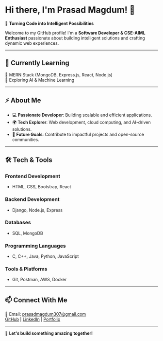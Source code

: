 # Hi there, I'm Prasad Magdum! 👋  
🚀 **Turning Code into Intelligent Possibilities**  

Welcome to my GitHub profile! I'm a **Software Developer & CSE-AIML Enthusiast** passionate about building intelligent solutions and crafting dynamic web experiences.  

---

## 🌱 Currently Learning  
🔹 MERN Stack (MongoDB, Express.js, React, Node.js)  
🔹 Exploring AI & Machine Learning  

---

## ⚡ About Me  
- 💻 **Passionate Developer**: Building scalable and efficient applications.  
- 🌍 **Tech Explorer**: Web development, cloud computing, and AI-driven solutions.  
- 🎯 **Future Goals**: Contribute to impactful projects and open-source communities.  

---

## 🛠️ Tech & Tools  

### **Frontend Development**  
- HTML, CSS, Bootstrap, React  

### **Backend Development**  
- Django, Node.js, Express  

### **Databases**  
- SQL, MongoDB  

### **Programming Languages**  
- C, C++, Java, Python, JavaScript  

### **Tools & Platforms**  
- Git, Postman, AWS, Docker  

---

## 📫 Connect With Me  
📧 Email: prasadmagdum307@gmail.com  
[GitHub](https://github.com/prasadmagdum) | [LinkedIn](https://www.linkedin.com/in/prasad-magdum-735b13255/) | [Portfolio](#)  

---
🚀 **Let's build something amazing together!**  
